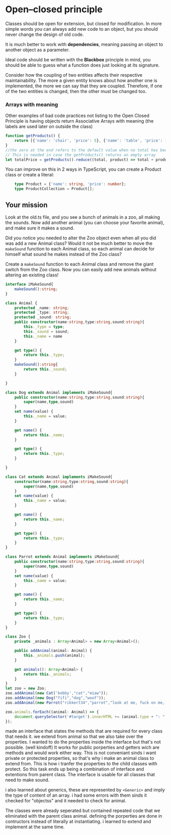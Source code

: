 # Open–closed principle
Classes should be open for extension, but closed for modification. In more simple words you can always add new code to an object, but you should never change the design of old code.

It is much better to work with **dependencies**, meaning passing an object to another object as a parameter. 

Ideal code should be written with the **Blackbox** principle in mind, you should be able to guess what a function does just looking at its signature.

Consider how the coupling of two entities affects their respective maintainability. The more a given entity knows about how another one is implemented, the more we can say that they are coupled. Therefore, if one of the two entities is changed, then the other must be changed too.

### Arrays with meaning
Other examples of bad code practices not listing to the Open Closed Principle is having objects return Associative Arrays with meaning (the labels are used later on outside the class)

````typescript
function getProducts() {
    return [{'name': 'chair', 'price': 5}, {'name': 'table', 'price': 15}, {'name': 'bed', 'price': 20}];
}
//the zero at the end refers to the default value when no total has been calculated yet (first value of total)
// This is needed in case the getProducts() returns an empty array
let totalPrice = getProducts().reduce((total, product) => total + product.price, 0);
````

You can improve on this in 2 ways in TypeScript, you can create a Product class or create a literal:
````typescript
    type Product = {'name': string, 'price': number};
    type ProductCollection = Product[];
````

## Your mission
Look at the old.ts file, and you see a bunch of animals in a zoo, all making the sounds.
Now add another animal (you can choose your favorite animal), and make sure it makes a sound.

Did you notice you needed to alter the Zoo object even when all you did was add a new Animal class? Would it not be much better to move the `makeSound` function to each Animal class, so each animal can decide for himself what sound he makes instead of the Zoo class?

Create a `makeSound` function to each Animal class and remove the giant switch from the Zoo class. Now you can easily add new animals without altering an existing class!

```ts
interface iMakeSound{
    makeSound():string;
}

class Animal {
    protected _name: string;
    protected _type: string;
    protected _sound: string;
    public constructor(name:string,type:string,sound:string){
        this._type = type;
        this._sound = sound;
        this._name = name
    }

    get type() {
        return this._type;
    }
    makeSound():string{
        return this._sound;
    }

}

class Dog extends Animal implements iMakeSound{
    public constructor(name:string,type:string,sound:string){
        super(name,type,sound)
    }
    set name(value) {
        this._name = value;
    }

    get name() {
        return this._name;
    }

    get type() {
        return this._type;
    }

}

class Cat extends Animal implements iMakeSound{
    constructor(name:string,type:string,sound:string){
        super(name,type,sound)
    }
    set name(value) {
        this._name = value;
    }

    get name() {
        return this._name;
    }

    get type() {
        return this._type;
    }
}

class Parrot extends Animal implements iMakeSound{
    public constructor(name:string,type:string,sound:string){
        super(name,type,sound)
    }
    set name(value) {
        this._name = value;
    }

    get name() {
        return this._name;
    }

    get type() {
        return this._type;
    }
}

class Zoo {
    private _animals : Array<Animal> = new Array<Animal>();

    public addAnimal(animal: Animal) {
        this._animals.push(animal);
    }

    get animals(): Array<Animal> {
        return this._animals;
    }
}
let zoo = new Zoo;
zoo.addAnimal(new Cat('bobby',"cat","miaw"));
zoo.addAnimal(new Dog("fifi","dog","woof"));
zoo.addAnimal(new Parrot("rikkert34","parrot","look at me, fuck on me, look at, UH"));

zoo.animals.forEach((animal: Animal) => {
    document.querySelector('#target').innerHTML += (animal.type + ": " + animal.makeSound() + "<br>");
});
```
made an interface that states the methods that are required for every class that needs it. we extend from animal so that we also take over the properties. I wanted to do the properties inside the interface but that's not possible. (well kindoff) It works for public porperties and getters wich are methods and would work either way. This is not conveniant sinds i want private or protected properties, so that's why i make an animal class to extend from. This is how i tranfer the properties to the child classes with protect. So this task ends up being a combination of interface and extentions from parent class. The interface is usable for all classes that need to make sound. 

i also learned about generics, these are represented by ```<Generic>``` and imply the type of content of an array. i had some errors with them sinds it checked for "objectss" and it needed to check for animal.

The classes were already seperated but contained repeated code that we eliminated with the parent class animal. defining the porperties are done in contructors instead of literally at instantiating. i learned to extend and implement at the same time.